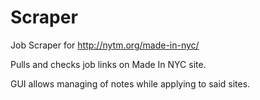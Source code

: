 Scraper
=======

Job Scraper for http://nytm.org/made-in-nyc/

Pulls and checks job links on Made In NYC site.

GUI allows managing of notes while applying to said sites.

